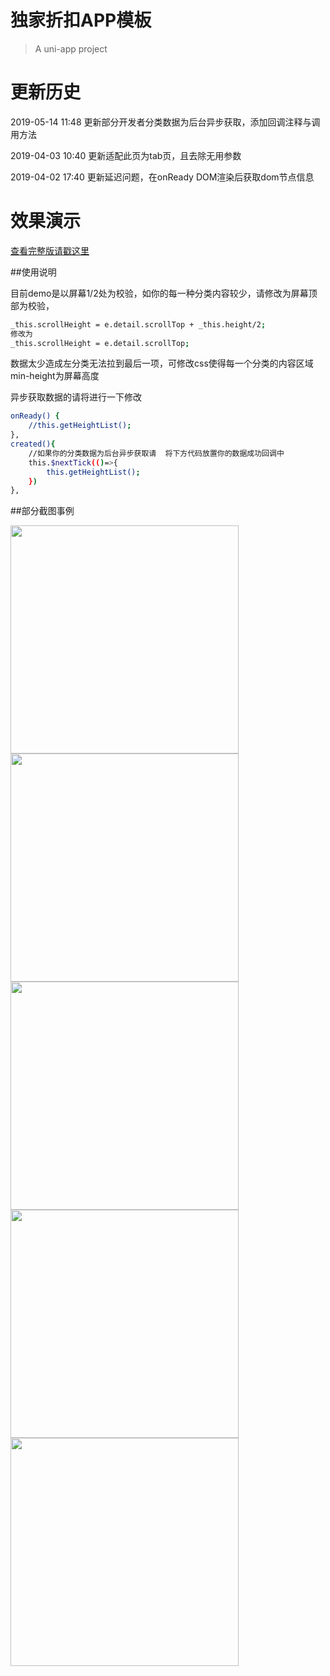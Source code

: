 # 独家折扣APP模板

> A uni-app project

# 更新历史

2019-05-14 11:48
更新部分开发者分类数据为后台异步获取，添加回调注释与调用方法


2019-04-03 10:40
更新适配此页为tab页，且去除无用参数


2019-04-02 17:40
更新延迟问题，在onReady DOM渲染后获取dom节点信息
# 效果演示

[查看完整版请戳这里](http://down.kiwifruits.cn)



##使用说明

目前demo是以屏幕1/2处为校验，如你的每一种分类内容较少，请修改为屏幕顶部为校验，

``` bash
_this.scrollHeight = e.detail.scrollTop + _this.height/2;
修改为
_this.scrollHeight = e.detail.scrollTop;

```

数据太少造成左分类无法拉到最后一项，可修改css使得每一个分类的内容区域min-height为屏幕高度

异步获取数据的请将进行一下修改
``` bash
onReady() {
	//this.getHeightList();
},
created(){
	//如果你的分类数据为后台异步获取请	将下方代码放置你的数据成功回调中
	this.$nextTick(()=>{
		this.getHeightList();
	})
},
```

##部分截图事例

<img src="https://raw.githubusercontent.com/wkiwi/wkiwi-djzk/master/demo.png" width="365" />
<img src="https://raw.githubusercontent.com/wkiwi/wkiwi-djzk/master/demo2.png" width="365" />
<img src="https://raw.githubusercontent.com/wkiwi/wkiwi-djzk/master/demo3.png" width="365" />
<img src="https://raw.githubusercontent.com/wkiwi/wkiwi-djzk/master/demo4.gif" width="365" />
<img src="https://raw.githubusercontent.com/wkiwi/wkiwi-djzk/master/demo5.png" width="365" />
